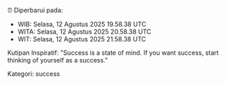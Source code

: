 ⏰ Diperbarui pada:
- WIB: Selasa, 12 Agustus 2025 19.58.38 UTC
- WITA: Selasa, 12 Agustus 2025 20.58.38 UTC
- WIT: Selasa, 12 Agustus 2025 21.58.38 UTC

Kutipan Inspiratif:
"Success is a state of mind. If you want success, start thinking of yourself as a success."


Kategori: success

